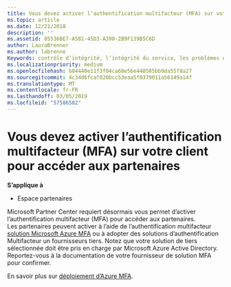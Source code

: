 ```yaml
---
title: Vous devez activer l’authentification multifacteur (MFA) sur votre client pour accéder à cette page | Partenaires
ms.topic: article
ms.date: 12/21/2018
description: ''
ms.assetid: 05536BE7-A581-45D3-A390-2B9F139B5C6D
author: LauraBrenner
ms.author: labrenne
Keywords: contrôle d’intégrité, l’intégrité du service, les problèmes de service
ms.localizationpriority: medium
ms.openlocfilehash: b04440e11f3f04ca68e56e440585bb9da55f8a27
ms.sourcegitcommit: 4c34d6fcaf020bcc53eaa5f0379011a56149a14f
ms.translationtype: MT
ms.contentlocale: fr-FR
ms.lasthandoff: 03/05/2019
ms.locfileid: "57586582"
---
```

# <a name="you-must-enable-multi-factor-authentication-mfa-on-your-tenant-to-gain-access-to-partner-center"></a>Vous devez activer l’authentification multifacteur (MFA) sur votre client pour accéder aux partenaires

**S’applique à**

- Espace partenaires


Microsoft Partner Center requiert désormais vous permet d’activer l’authentification multifacteur (MFA) pour accéder aux partenaires.  
Les partenaires peuvent activer à l’aide de l’authentification multifacteur [solution Microsoft Azure MFA](https://docs.microsoft.com/en-us/azure/active-directory/authentication/concept-mfa-howitworks) ou à adopter des solutions d’authentification Multifacteur un fournisseurs tiers. Notez que votre solution de tiers sélectionnée doit être pris en charge par Microsoft Azure Active Directory. Reportez-vous à la documentation de votre fournisseur de solution MFA pour confirmer. 

En savoir plus sur [déploiement d’Azure MFA](https://docs.microsoft.com/en-us/azure/active-directory/authentication/howto-mfa-getstarted). 
 
